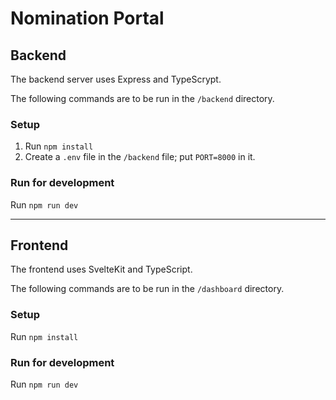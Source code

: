 # Nomination Portal

## Backend

The backend server uses Express and TypeScrypt.

The following commands are to be run in the `/backend` directory.
### Setup
1. Run `npm install`
2. Create a `.env` file in the `/backend` file; put `PORT=8000` in it.

### Run for development
Run `npm run dev`

<hr>

## Frontend

The frontend uses SvelteKit and TypeScript.

The following commands are to be run in the `/dashboard` directory.

### Setup
Run `npm install`

### Run for development
Run `npm run dev`
